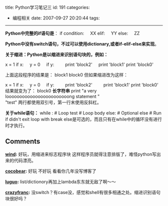 title: Python学习笔记三
id: 191
categories:
  - 编程相关
date: 2007-09-27 20:20:44
tags:
---

**Python中完整的if语句是**：
if condition:
&nbsp;&nbsp;&nbsp;&nbsp;XX
elif:
&nbsp;&nbsp;&nbsp;&nbsp;YY
else:
&nbsp;&nbsp;&nbsp;&nbsp;ZZ

**Python中没有switch语句，不过可以使用dictionary,或者if-elif-else来实现**。

**关于缩进：Python是以缩进来识别语句块的，例如：**

x = 1
if x:
    &nbsp;&nbsp;&nbsp;&nbsp;y = 0
    &nbsp;&nbsp;&nbsp;&nbsp;if y:
        &nbsp;&nbsp;&nbsp;&nbsp;&nbsp;&nbsp;&nbsp;&nbsp;print 'block2'
    &nbsp;&nbsp;&nbsp;&nbsp;print 'block1'
print 'block0'

上面这段程序的结果是：
block1
block0
但如果缩进改为这样：

x = 1
if x:
    &nbsp;&nbsp;&nbsp;&nbsp;y = 0
    &nbsp;&nbsp;&nbsp;&nbsp;if y:
        &nbsp;&nbsp;&nbsp;&nbsp;&nbsp;&nbsp;&nbsp;&nbsp;print 'block2'
        &nbsp;&nbsp;&nbsp;&nbsp;&nbsp;&nbsp;&nbsp;&nbsp;print 'block1'
print 'block0'
结果就变为了：
block0
**长字符串**
    print "a very loooooooooooooooooooooooong statement "\
        "test"
两行都使用双引号，第一行末使用反斜杠。

**关于while语句：**
while <test>:             # Loop test
    <statements1>         # Loop body
else:                     # Optional else
    <statements2>         # Run if didn't exit loop with break
else是可选的，而且只有在while中的循环没有进行时才执行。

</statements2></statements1></test>
## Comments

**[wind](#1825 "2007-09-28 09:23:07"):** 好玩，用缩进来标志程序块 这样程序员就得注意排版了，难怪python写出来的代码漂亮。

**[cocobear](#1826 "2007-09-28 10:19:26"):** 好玩 不好玩 看看你几年没写博客了

**[luguo](#1828 "2007-09-28 12:31:33"):** list/dictionory再加上lambda东东就无敌了啊～～

**[crazyfranc](#1831 "2007-09-28 19:34:18"):** 没switch？有case没，感觉和shell有很多相通之处。缩进识别语句块很好吗？

